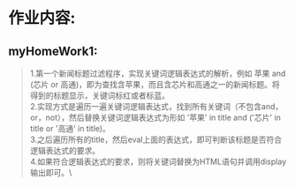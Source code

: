 作业内容:
============================

myHomeWork1:
---------------------
>1.第一个新闻标题过滤程序，实现关键词逻辑表达式的解析，例如 苹果 and (芯片 or 高通)，即为查找含苹果，而且含芯片和高通之一的新闻标题。将得到的标题显示，关键词标红或者标蓝。\
>2.实现方式是遍历一遍关键词逻辑表达式，找到所有关键词（不包含and，or，not），然后替换关键词逻辑表达式为形如 '苹果' in title and ('芯片' in title or '高通' in title)。\
>3.之后遍历所有的title，然后eval上面的表达式，即可判断该标题是否符合逻辑表达式的要求。\
>4.如果符合逻辑表达式的要求，则将关键词替换为HTML语句并调用display输出即可。\
